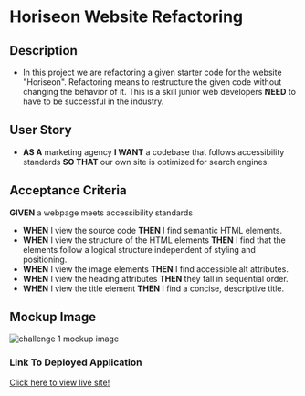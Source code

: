 # Horiseon Website Refactoring

## Description
* In this project we are refactoring a given starter code for the website "Horiseon". Refactoring means to restructure the given code without changing the behavior of it. This is a skill junior web developers **NEED** to have to be successful in the industry.

## User Story 
* **AS A** marketing agency
**I WANT** a codebase that follows accessibility standards
**SO THAT** our own site is optimized for search engines. 
## Acceptance Criteria 
**GIVEN** a webpage meets accessibility standards
* **WHEN** I view the source code
**THEN** I find semantic HTML elements.
* **WHEN** I view the structure of the HTML elements 
**THEN** I find that the elements follow a logical structure independent of styling and positioning.
* **WHEN** I view the image elements 
**THEN** I find accessible alt attributes.
* **WHEN** I view the heading attributes
**THEN** they fall in sequential order.
* **WHEN** I view the title element
**THEN** I find a concise, descriptive title.

## Mockup Image
![challenge 1 mockup image](https://user-images.githubusercontent.com/103869234/206628962-8e8b59ca-c909-4c7e-8a9b-17244984afcd.png)


### Link To Deployed Application
[Click here to view live site!](https://mrbrandtcox.github.io/Horiseon-Refactored/)
